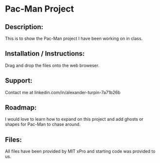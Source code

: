 
# Pac-Man Project

## Description:
This is to show the Pac-Man project I have been working on in class.

## Installation / Instructions:
Drag and drop the files onto the web broweser.

## Support:
Contact me at linkedin.com/in/alexander-turpin-7a71b26b

## Roadmap:
I would love to learn how to expand on this project and add ghosts or shapes for Pac-Man to chase around. 

## Files:
All files have been provided by MIT xPro and starting code was provided to us. 
